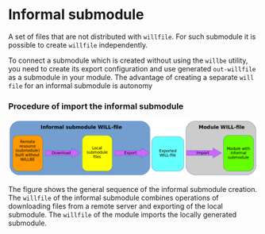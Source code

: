 # Informal submodule

A set of files that are not distributed with <code>willfile</code>. For such submodule it is possible to create <code>willfile</code> independently.

To connect a submodule which is created without using the `willbe` utility, you need to create its export configuration and use generated `out-willfile` as a submodule in your module. The advantage of creating a separate `will file` for an informal submodule is autonomy

### Procedure of import the informal submodule

![submodule.informal.png](../../images/submodule.informal.png)

 The figure shows the general sequence of the informal submodule creation. The `willfile` of the informal submodule combines operations of downloading files from a remote server and exporting of the local submodule. The `willfile` of the module imports the locally generated submodule.
